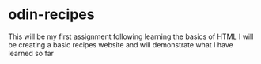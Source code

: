 # odin-recipes
This will be my first assignment following learning the basics of HTML
I will be creating a basic recipes website and will demonstrate what I have learned so far
